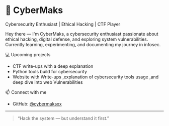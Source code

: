 # 👾 CyberMaks

Cybersecurity Enthusiast | Ethical Hacking | CTF Player

Hey there — I'm CyberMaks, a cybersecurity enthusiast passionate about ethical hacking, digital defense, and exploring system vulnerabilities.  
Currently learning, experimenting, and documenting my journey in infosec.

💻 Upcoming projects
- CTF write-ups with a deep explanation 
- Python tools build for cybersecurity
- Website with Write-ups ,explanation of cybersecurity tools usage ,and deep dive into web Vulnerabilities

📫 Connect with me
- GitHub: [@cybermaksxx](https://github.com/cybermaksxx)

---

> “Hack the system — but understand it first.”

<!--
**cybermaksxx/cybermaksxx** is a ✨ _special_ ✨ repository because its `README.md` (this file) appears on your GitHub profile.

Here are some ideas to get you started:

- 🔭 I’m currently working on ...
- 🌱 I’m currently learning ...
- 👯 I’m looking to collaborate on ...
- 🤔 I’m looking for help with ...
- 💬 Ask me about ...
- 📫 How to reach me: ...
- 😄 Pronouns: ...
- ⚡ Fun fact: ...
-->
